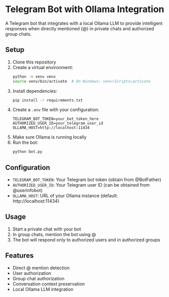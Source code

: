 # Telegram Bot with Ollama Integration

A Telegram bot that integrates with a local Ollama LLM to provide intelligent responses when directly mentioned (@) in private chats and authorized group chats.

## Setup

1. Clone this repository
2. Create a virtual environment:
   ```bash
   python -m venv venv
   source venv/bin/activate  # On Windows: venv\Scripts\activate
   ```
3. Install dependencies:
   ```bash
   pip install -r requirements.txt
   ```
4. Create a `.env` file with your configuration:
   ```
   TELEGRAM_BOT_TOKEN=your_bot_token_here
   AUTHORIZED_USER_ID=your_telegram_user_id
   OLLAMA_HOST=http://localhost:11434
   ```
5. Make sure Ollama is running locally
6. Run the bot:
   ```bash
   python bot.py
   ```

## Configuration

- `TELEGRAM_BOT_TOKEN`: Your Telegram bot token (obtain from @BotFather)
- `AUTHORIZED_USER_ID`: Your Telegram user ID (can be obtained from @userinfobot)
- `OLLAMA_HOST`: URL of your Ollama instance (default: http://localhost:11434)

## Usage

1. Start a private chat with your bot
2. In group chats, mention the bot using @
3. The bot will respond only to authorized users and in authorized groups

## Features

- Direct @ mention detection
- User authorization
- Group chat authorization
- Conversation context preservation
- Local Ollama LLM integration 
